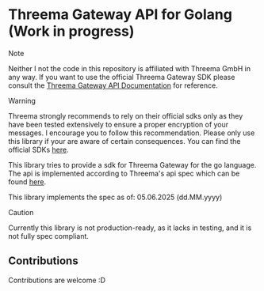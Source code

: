 # Threema Gateway API for Golang (Work in progress)

> [!NOTE]
> Neither I not the code in this repository is affiliated with Threema GmbH in any way.
> If you want to use the official Threema Gateway SDK please consult the [Threema Gateway API Documentation](https://gateway.threema.ch/en/developer/api) for reference.

> [!WARNING]
> Threema strongly recommends to rely on their official sdks only as they have been tested extensively to ensure a proper
> encryption of your messages. I encourage you to follow this recommendation. Please only use this library if your are aware
> of certain consequences. You can find the official SDKs [here](https://gateway.threema.ch/en/developer/api).

This library tries to provide a sdk for Threema Gateway for the go language. The api is implemented according to Threema's
api spec which can be found [here](https://gateway.threema.ch/en/developer/api).

This library implements the spec as of: 05.06.2025 (dd.MM.yyyy)

> [!CAUTION]
> Currently this library is not production-ready, as it lacks in testing, and it is not fully spec compliant.

## Contributions
Contributions are welcome :D